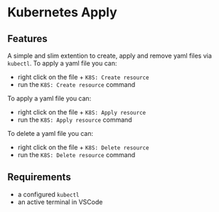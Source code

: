 # Kubernetes Apply

## Features

A simple and slim extention to create, apply and remove yaml files via `kubectl`.
To apply a yaml file you can:
- right click on the file + `K8S: Create resource`
- run the `K8S: Create resource` command

To apply a yaml file you can:
- right click on the file + `K8S: Apply resource`
- run the `K8S: Apply resource` command

To delete a yaml file you can:
- right click on the file + `K8S: Delete resource`
- run the `K8S: Delete resource` command



## Requirements

- a configured `kubectl`
- an active terminal in VSCode
